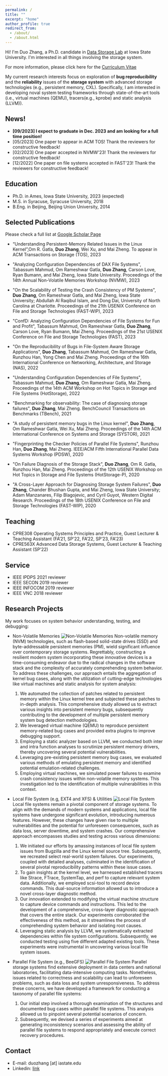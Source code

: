 ```yaml
---
permalink: /
title: ""
excerpt: "home"
author_profile: true
redirect_from: 
  - /about/
  - /about.html
---
```


Hi! I'm Duo Zhang, a Ph.D. candidate in [Data Storage Lab](https://www.ece.iastate.edu/~mai/lab/dsl.html) at Iowa State University. I'm interested in all things involving the storage system. 

For more information, please click here for the [Curriculum Vitae](https://github.com/celestial-d/celestial-d.github.io/blob/master/files/CV_Duo.pdf)

My current research interests focus on exploration of **bug reproducibility** and the **reliability** issues of the **storage system** with advanced storage technologies (e.g., persistent memory, CXL). Specifically, I am interested in developing noval system testing frameworks through state-of-the-art tools (i.e., virtual machines (QEMU), tracers(e.g., kprobe) and static analysis (LLVM)).

<h2 id="News">News!</h2>

- **[09/2023] I expect to graduate in Dec. 2023 and am looking for a full time position!**
- [05/2023] One paper to appear in ACM TOS! Thank the reviewers for constructive feedback!
- [02/2023] One paper accepted in NVMW'23! Thank the reviewers for constructive feedback!
- [12/2022] One paper on file systems accepted in FAST'23! Thank the reviewers for constructive feedback!

<h2 id="Education">Education</h2>

* Ph.D. in Ames, Iowa State University, 2023 (expected)
* M.S. in Syracuse, Syracuse University, 2018
* B.Eng. in Beijing, Beijing Union University, 2014


<h2 id="Publications">Selected Publications</h2>

Please check a full list at [Google Scholar Page](https://scholar.google.com/citations?hl=en&user=QXwhPMkAAAAJ)

- “Understanding Persistent-Memory Related Issues in the Linux Kernel”,Om R. Gatla, **Duo Zhang**, Wei Xu, and Mai Zheng. To appear in ACM Transactions on Storage (TOS), 2023

- "Analyzing Configuration Dependencies of DAX File Systems",
Tabassum Mahmud, Om Rameshwar Gatla, **Duo Zhang**, Carson Love, Ryan Bumann, and Mai Zheng, Iowa State University. Proceedings of the 14th Annual Non-Volatile Memories Workshop (NVMW), 2023

- "On the Scalability of Testing the Crash Consistency of PM Systems", **Duo Zhang**, Om Rameshwar Gatla, and Mai Zheng, Iowa State University; Abdullah Al Raqibul Islam, and Dong Dai, University of North Carolina at Charlotte. Proceedings of the 21th USENIX Conference on File and Storage Technologies (FAST-WIP), 2023

- "ConfD: Analyzing Configuration Dependencies of File Systems for Fun and Profit",
 Tabassum Mahmud, Om Rameshwar Gatla, **Duo Zhang**, Carson Love, Ryan Bumann, Mai Zheng. Proceedings of the 21st USENIX Conference on File and Storage Technologies (FAST), 2023

- "On the Reproducibility of Bugs in File-System Aware Storage Applications",
 **Duo Zhang**, Tabassum Mahmud, Om Rameshwar Gatla, Runzhou Han, Yong Chen and Mai Zheng. Proceedings of the 16th International Conference on Networking, Architecture, and Storage (NAS), 2022

- "Understanding Configuration Dependencies of File Systems", 
  Tabassum Mahmud, **Duo Zhang**, Om Rameshwar Gatla, Mai Zheng. Proceedings of the 14th ACM Workshop on Hot Topics in Storage and File Systems (HotStorage), 2022
  
- "Benchmarking for observability: The case of diagnosing storage failures",
 **Duo Zhang**, Mai Zheng. BenchCouncil Transactions on Benchmarks (TBench), 2021

- "A study of persistent memory bugs in the Linux kernel", **Duo Zhang**, Om Rameshwar Gatla, Wei Xu, Mai Zheng. Proceedings of the 14th ACM International Conference on Systems and Storage (SYSTOR), 2021

- "Fingerprinting the Checker Policies of Parallel File Systems", Runzhou Han, **Duo Zhang**, Mai Zheng. IEEE/ACM Fifth International Parallel Data Systems Workshop (PDSW), 2020

- "On Failure Diagnosis of the Storage Stack",
**Duo Zhang**, Om R. Gatla, Runzhou Han, Mai Zheng.
Proceedings of the 12th USENIX Workshop on Hot Topics in Storage and File Systems (HotStorage-P), 2020	

- "A Cross-Layer Approach for Diagnosing Storage System Failures",
**Duo Zhang**, Chander Bhushan Gupta, and Mai Zheng, Iowa State University; Adam Manzanares, Filip Blagojevic, and Cyril Guyot, Western Digital Research. 
Proceedings of the 18th USENIX Conference on File and Storage Technologies (FAST-WIP), 2020

<h2 id="Teaching">Teaching</h2>

- CPRE308 Operating Systems Principles and Practice, Guest Lecturer & Teaching Assistant (FA’21,
SP’22, FA’22, SP’23, FA’23)
- CPRE563X Advanced Data Storage Systems, Guest Lecturer & Teaching Assistant (SP’22)

<h2 id="Service">Service</h2>

* IEEE IPDPS 2021 reviewer
* IEEE SECON 2019 reviewer
* IEEE INFOCOM 2019 reviewer
* IEEE VNC 2018 reviewer

<h2 id="Research">Research Projects</h2>

My work focuses on system behavior understanding, testing, and debugging:

* Non-Volatile Memories
![Non-Volatile Memories](/images/nvm.jpg)
    Non-volatile memory (NVM) technologies, such as flash-based solid-state drives (SSD) and byte-addressable persistent memories (PM), wield significant influence over contemporary storage systems. Regrettably, constructing a resilient modern system incorporating these innovative devices is a time-consuming endeavor due to the radical changes in the software stack and the complexity of accurately comprehending system behavior. To address these challenges, our approach entails the aggregation of kernel bug cases, along with the utilization of cutting-edge technologies like virtual machines and static analysis for system analysis:
    1. We automated the collection of patches related to persistent memory within the Linux kernel tree and subjected these patches to in-depth analysis. This comprehensive study allowed us to extract various insights into persistent memory bugs, subsequently contributing to the development of multiple persistent memory system bug detection methodologies.
    2. We leveraged virtual machine (QEMU) to reproduce persistent memory-related bug cases and provided extra plugins to improve debugging support.
    3. Employing a static analyzer based on LLVM, we conducted both inter and intra function analyses to scrutinize persistent memory drivers, thereby uncovering several potential vulnerabilities.
    4. Leveraging pre-existing persistent memory bug cases, we evaluated various methods of emulating persistent memory and identified potential emulation-related challenges.
    5. Employing virtual machines, we simulated power failures to examine crash consistency issues within non-volatile memory systems. This investigation led to the identification of multiple vulnerabilities in this context.

* Local File System (e.g, EXT4 and XFS) & Utilities
![Local File System](/images/local.jpg)
    Local file systems remain a pivotal component of storage systems. To align with the demands of modern systems and applications, local file systems have undergone significant evolution, introducing numerous features. However, these changes have given rise to multiple vulnerabilities and the potential for unforeseen consequences, such as data loss, server downtime, and system crashes. Our comprehensive approach encompasses studies and testing across various dimensions:
   1. We initiated our efforts by amassing instances of local file system issues from Bugzilla and the Linux kernel source tree. Subsequently, we recreated select real-world system failures. Our experiments, coupled with detailed analyses, culminated in the identification of several pivotal reproducibility patterns within these issue cases.
   2. To gain insights at the kernel level, we harnessed established tracers like Strace, FTrace, SystemTap, and perf to capture relevant system data. Additionally, we employed scsi-tool to record device commands. This dual-source information allowed us to introduce a novel cross-layer diagnostic method.
   3. Our innovation extended to modifying the virtual machine structure to capture device commands and instructions. This led to the development of a comprehensive, cross-layer diagnostic approach that covers the entire stack. Our experiments corroborated the effectiveness of this method, as it streamlines the process of comprehending system behavior and isolating root causes.
   4. Leveraging static analysis by LLVM, we systematically extracted dependencies within file system configurations. Subsequently, we conducted testing using five different adapted existing tools. These experiments were instrumental in uncovering various local file system issues.

* Parallel File System (e.g., BeeGFS)
![Parallel File System](/images/pfs.jpg)
    Parallel storage systems find extensive deployment in data centers and national laboratories, facilitating data-intensive computing tasks. Nonetheless, issues related to correctness and scalability can lead to unforeseen problems, such as data loss and system unresponsiveness. To address these concerns, we have developed a framework for conducting a taxonomy of parallel file systems:
    1. Our initial step involved a thorough examination of the structures and documented bug cases within parallel file systems. This analysis allowed us to pinpoint several potential scenarios of concern.
    2. Subsequently, we devised a series of experiments aimed at generating inconsistency scenarios and assessing the ability of parallel file systems to respond appropriately and execute correct recovery procedures.

<h2 id="Contact">Contact</h2>

* E-mail: duozhang [at] iastate.edu
* Linkedin: [link](https://www.linkedin.com/in/duo-zhang-b31344133/)
